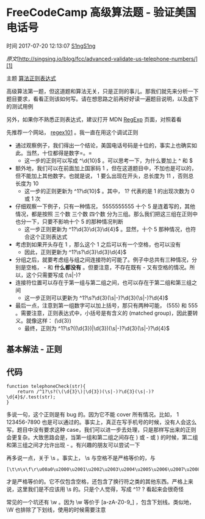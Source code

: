 # FreeCodeCamp 高级算法题 - 验证美国电话号

 时间 2017-07-20 12:13:07  [S1ngS1ng][0]

_原文_[http://singsing.io/blog/fcc/advanced-validate-us-telephone-numbers/][1]

 主题 [算法][2][正则表达式][3]

高级算法第一题，但这道题和算法无关，只是正则的事儿。那我们就先来分析一下题目要求，看看正则该如何写。请在想思路之前再好好读一遍题目说明，以及底下的测试用例

另外，如果你不熟悉正则表达式，建议打开 MDN [RegExp][4] 页面，对照着看 

先推荐一个网站， [regex101][5] 。我一直在用这个调试正则 

* 通过观察例子，我们得出一个结论，美国电话号码是十位的，事实上也确实如此。当然，十位都得是数字=。= 
  * 这一步的正则可以写成 ^\d{10}$ 。可以思考一下，为什么要加上 ^ 和 $
* 额外地，我们可以在前面加上国家码 1 ，但在这道题目中，不加也是可以的，但不能加上其他数字。也就是说， 1 要么出现在开头，总长度为 11 ，否则总长度为 10
  * 这一步的正则更新为 ^1?\d{10}$ 。其中， 1? 代表的是 1 的出现次数为 0 或 1 次
* 仔细观察一下例子，只有一种情况， 5555555555 十个 5 是连着写的，其他情况，都是按照 三个数 三个数 四个数 分为三组。那么我们把这三组在正则中也分一下，只要不影响十个 5 的那种情况判断 
  * 这一步正则更新为 ^1?\d{3}\d{3}\d{4}$ 。显然，十个 5 那种情况，也符合这个正则表达式
* 考虑到如果开头存在 1 ，那么这个 1 之后可以有一个空格，也可以没有 
  * 因此，正则更新为 ^1?\s?\d{3}\d{3}\d{4}$
* 分组之后，就要考虑组与组之间连接符的可能了。例子中总共有三种情况，分别是空格， - 和 **什么都没有** 。但要注意，不存在既有 - 又有空格的情况。所以，这个只需要写成 (\s|-)?
* 连接符位置可以存在于第一组与第二组之间，也可以存在于第二组和第三组之间 
  * 这一步正则可以更新为 ^1?\s?\d{3}(\s|-)?\d{3}(\s|-)?\d{4}$
* 最后一点，注意到第一组数字可以加上括号，那只有两种可能， (555) 和 555 。需要注意，正则表达式中，小括号是有含义的 (matched group)，因此要转义。就像这样： \(\d{3}\)
  * 最终，正则为 ^1?\s?(\(\d{3}\)|\d{3})(\s|-)?\d{3}(\s|-)?\d{4}$

## 基本解法 - 正则 

## 代码 

    function telephoneCheck(str){
        return /^1?\s?(\(\d{3}\)|\d{3})(\s|-)?\d{3}(\s|-)?\d{4}$/.test(str);
    }
    

多说一句，这个正则是有 bug 的。因为它不能 cover 所有情况。比如， 1 123456-7890 也是可以通过的。事实上，真正在写手机号的时候，没有人会这么写。题目中没有要求这种 case，我们可以进一步去处理，只是那样写出来的正则会更复杂。大致思路会是，当第一组和第二组之间存在 ) 或 - 或 ) 的时候，第二组和第三组之间才允许出现 - 。有兴趣的朋友可以尝试一下 

再多说一点，关于 \s 。事实上， \s 与空格不是严格等价的，与 

    [\t\n\v\f\r\u00a0\u2000\u2001\u2002\u2003\u2004\u2005\u2006\u2007\u2008\u2009\u200a\u200b\u2028\u2029\u3000]
    

才是严格等价的。它不仅包含空格，还包含了换行符之类的其他东西。严格上来说，这里我们是不应该用 \s 的。只是个人觉得，写成 ^1? ? 看起来会很奇怪 

常见的一个坑还有 \w 。因为 \w 等价于 [a-zA-Z0-9_] ，包含下划线。类似地， \W 也排除了下划线，使用的时候需要注意

[0]: /sites/q22mEzq
[1]: http://singsing.io/blog/fcc/advanced-validate-us-telephone-numbers/
[2]: /topics/11000083
[3]: /topics/11110097
[4]: https://developer.mozilla.org/zh-CN/docs/Web/JavaScript/Reference/Global_Objects/RegExp
[5]: https://regex101.com/
